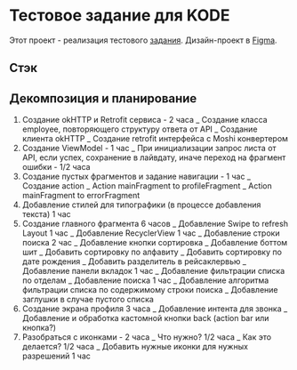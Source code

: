 # Тестовое задание для KODE
Этот проект - реализация тестового [задания](https://github.com/appKODE/trainee-test-android).
Дизайн-проект в [Figma](https://www.figma.com/file/GRRKONipVClULsfdCAuVs1/KODE-Trainee-Dev-%D0%9E%D1%81%D0%B5%D0%BD%D1%8C'21?node-id=1-410&t=QBlvco1AutF9YUXp-0).
## Стэк

## Декомпозиция и планирование

1. Создание okHTTP и Retrofit сервиса - 2 часа
   _ Создание класса employee, повторяющего структуру ответа от API 
   _ Создание клиента okHTTP
   _ Создание retrofit интерфейса с Moshi конвертером
2. Создание ViewModel - 1 час
   _ При инициализации запрос листа от API, если успех, сохранение в лайвдату, иначе переход на фрагмент ошибки - 1/2 часа
3. Создание пустых фрагментов и задание навигации - 1 час
   _ Создание action
     _ Action mainFragment to profileFragment
     _ Action mainFragment to errorFragment
4. Добавление стилей для типографики (в процессе добавления текста) 1 час 
5. Создание главного фрагмента 6 часов
   _ Добавление Swipe to refresh Layout 1 час 
   _ Добавление RecyclerView 1 час 
   _ Добавление строки поиска 2 час 
     _ Добавление кнопки сортировка
       _ Добавление боттом шит
         _ Добавить сортировку по алфавиту
         _ Добавить сортировку по дате рождения
         _ Добавить разделитель в рейсаклервью
   _ Добавление панели вкладок 1 час 
     _ Добавление фильтрации списка по отделам
   _ Добавление поиска 1 час
     _ Добавление алгоритма фильтрации списка по содержимому строки поиска
     _ Добавление заглушки в случае пустого списка
6. Создание экрана профиля 3 часа
   _ Добавление интента для звонка
   _ Добавление и обработка кастомной кнопки back (action bar или кнопка?)
7. Разобраться с иконками - 2 часа
   _ Что нужно? 1/2 часа
   _ Как это делается? 1/2 часа
   _ Добавить нужные иконки для нужных разрешений 1 час